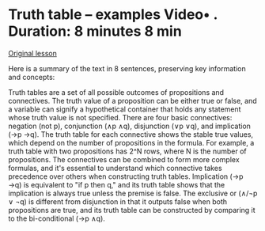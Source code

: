 # Truth table – examples Video• . Duration: 8 minutes 8 min

[Original lesson](https://www.coursera.org/learn/uol-fundamentals-of-computer-science/lecture/nFxA8/truth-table-examples)

Here is a summary of the text in 8 sentences, preserving key information and concepts:

Truth tables are a set of all possible outcomes of propositions and connectives. The truth value of a proposition can be either true or false, and a variable can signify a hypothetical container that holds any statement whose truth value is not specified. There are four basic connectives: negation (not p), conjunction (∧p ∧q), disjunction (∨p ∨q), and implication (→p →q). The truth table for each connective shows the stable true values, which depend on the number of propositions in the formula. For example, a truth table with two propositions has 2^N rows, where N is the number of propositions. The connectives can be combined to form more complex formulas, and it's essential to understand which connective takes precedence over others when constructing truth tables. Implication (→p →q) is equivalent to "if p then q," and its truth table shows that the implication is always true unless the premise is false. The exclusive or (∧/¬p ∨ ¬q) is different from disjunction in that it outputs false when both propositions are true, and its truth table can be constructed by comparing it to the bi-conditional (→p ∧q).


